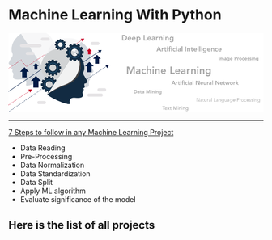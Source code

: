 # Machine Learning With Python

![image.png](banner.png)

___

[7 Steps to follow in any Machine Learning Project](https://blog.insaid.co/what-are-machine-learning-projects/#How_to_approach_Machine_Learning_projects)
- Data Reading
- Pre-Processing
- Data Normalization
- Data Standardization
- Data Split
- Apply ML algorithm
- Evaluate significance of the model


## Here is the list of all projects
